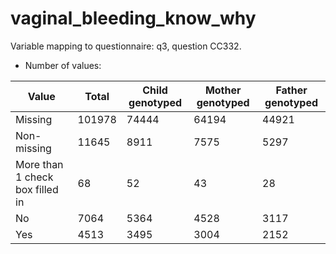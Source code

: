 # vaginal_bleeding_know_why
Variable mapping to questionnaire: q3, question CC332.
- Number of values:

| Value | Total | Child genotyped | Mother genotyped | Father genotyped |
| ----- | ----- | --------------- | ---------------- | ---------------- |
| Missing | 101978 | 74444 | 64194 | 44921 |
| Non-missing | 11645 | 8911 | 7575 | 5297 |
| More than 1 check box filled in | 68 | 52 | 43 |28 |
| No | 7064 | 5364 | 4528 |3117 |
| Yes | 4513 | 3495 | 3004 |2152 |



